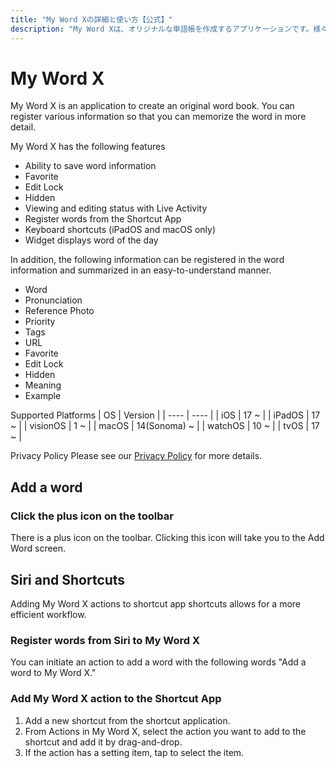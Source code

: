 ```yaml
---
title: "My Word Xの詳細と使い方【公式】"
description: "My Word Xは、オリジナルな単語帳を作成するアプリケーションです。様々な情報を登録できるため、より詳しくその単語を覚えることができます。"
---
```


# My Word X

My Word X is an application to create an original word book. You can register various information so that you can memorize the word in more detail.

My Word X has the following features
- Ability to save word information
- Favorite
- Edit Lock
- Hidden
- Viewing and editing status with Live Activity
- Register words from the Shortcut App
- Keyboard shortcuts (iPadOS and macOS only)
- Widget displays word of the day

In addition, the following information can be registered in the word information and summarized in an easy-to-understand manner.

- Word
- Pronunciation
- Reference Photo
- Priority
- Tags
- URL
- Favorite
- Edit Lock
- Hidden
- Meaning
- Example

Supported Platforms
| OS | Version |
| ---- | ---- |
| iOS | 17 ~ |
| iPadOS | 17 ~ |
| visionOS | 1 ~ |
| macOS | 14(Sonoma) ~ |
| watchOS | 10 ~ |
| tvOS | 17 ~ |

Privacy Policy
Please see our [Privacy Policy](/en/privacy) for more details.

## Add a word
### Click the plus icon on the toolbar
There is a plus icon on the toolbar. Clicking this icon will take you to the Add Word screen.

## Siri and Shortcuts
Adding My Word X actions to shortcut app shortcuts allows for a more efficient workflow.
### Register words from Siri to My Word X
You can initiate an action to add a word with the following words
"Add a word to My Word X."
### Add My Word X action to the Shortcut App
1. Add a new shortcut from the shortcut application.
2. From Actions in My Word X, select the action you want to add to the shortcut and add it by drag-and-drop.
3. If the action has a setting item, tap to select the item.